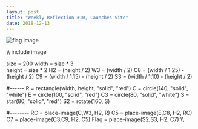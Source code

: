 ```yaml
---
layout: post
title: "Weekly Reflection #10, Launches Site"
date: 2018-12-13
---
```

![flag image](image/download.png.png)

\\\ 
include image

size = 200
width =  size * 3  
height = size * 2 
H2 = (height / 2)
W3 = (width / 2)
C8 = (width / 1.25) - (height / 2)
C9 = (width / 1.15) - (height / 2)
S3 = (width / 1.10) - (height / 2)

#------
R = rectangle(width, height, "solid", "red")
C = circle(140, "solid", "white") 
E = circle(100, "solid", "red")
C3 = circle(80, "solid", "white")
S = star(80, "solid", "red")
S2 = rotate(160, S)

#--------
RC = place-image(C,W3, H2, R)
C5 = place-image(E,C8, H2, RC)
C7 = place-image(C3,C9, H2, C5)
Flag = place-image(S2,S3, H2, C7) 
\\\
